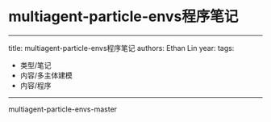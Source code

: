 # multiagent-particle-envs程序笔记


---
title: multiagent-particle-envs程序笔记
authors: Ethan Lin
year:
tags:
  - 类型/笔记 
  - 内容/多主体建模 
  - 内容/程序 
---



multiagent-particle-envs-master

